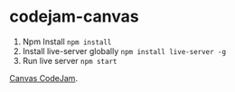 # codejam-canvas
1. Npm Install `npm install`
2. Install live-server globally `npm install live-server -g`
3. Run live server `npm start`

[Canvas CodeJam](https://elated-galileo-638dac.netlify.com/).
